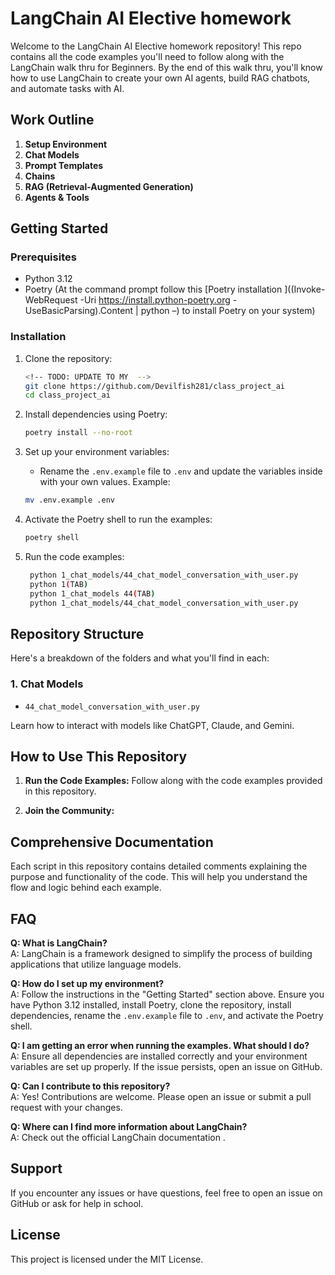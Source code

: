# LangChain AI Elective homework

Welcome to the LangChain AI Elective homework repository! This repo contains all the code examples you'll need to follow along with the LangChain walk thru for Beginners. By the end of this walk thru, you'll know how to use LangChain to create your own AI agents, build RAG chatbots, and automate tasks with AI.

## Work Outline

1. **Setup Environment**
2. **Chat Models**
3. **Prompt Templates**
4. **Chains**
5. **RAG (Retrieval-Augmented Generation)**
6. **Agents & Tools**

## Getting Started

### Prerequisites

- Python 3.12
- Poetry (At the command prompt follow this [Poetry installation ]((Invoke-WebRequest -Uri https://install.python-poetry.org -UseBasicParsing).Content | python –) to install Poetry on your system)

### Installation

1. Clone the repository:

   ```bash
   <!-- TODO: UPDATE TO MY  -->
   git clone https://github.com/Devilfish281/class_project_ai
   cd class_project_ai
   ```

2. Install dependencies using Poetry:

   ```bash
   poetry install --no-root
   ```

3. Set up your environment variables:

   - Rename the `.env.example` file to `.env` and update the variables inside with your own values. Example:

   ```bash
   mv .env.example .env
   ```

4. Activate the Poetry shell to run the examples:

   ```bash
   poetry shell
   ```

5. Run the code examples:

   ```bash
    python 1_chat_models/44_chat_model_conversation_with_user.py
    python 1(TAB)
    python 1_chat_models 44(TAB)
    python 1_chat_models/44_chat_model_conversation_with_user.py
   ```

## Repository Structure

Here's a breakdown of the folders and what you'll find in each:

### 1. Chat Models


- `44_chat_model_conversation_with_user.py`


Learn how to interact with models like ChatGPT, Claude, and Gemini.


## How to Use This Repository

1. **Run the Code Examples:** Follow along with the code examples provided in this repository. 

2. **Join the Community:** 

## Comprehensive Documentation

Each script in this repository contains detailed comments explaining the purpose and functionality of the code. This will help you understand the flow and logic behind each example.

## FAQ

**Q: What is LangChain?**  
A: LangChain is a framework designed to simplify the process of building applications that utilize language models.

**Q: How do I set up my environment?**  
A: Follow the instructions in the "Getting Started" section above. Ensure you have Python  3.12 installed, install Poetry, clone the repository, install dependencies, rename the `.env.example` file to `.env`, and activate the Poetry shell.

**Q: I am getting an error when running the examples. What should I do?**  
A: Ensure all dependencies are installed correctly and your environment variables are set up properly. If the issue persists, open an issue on GitHub.

**Q: Can I contribute to this repository?**  
A: Yes! Contributions are welcome. Please open an issue or submit a pull request with your changes.

**Q: Where can I find more information about LangChain?**  
A: Check out the official LangChain documentation .

## Support

If you encounter any issues or have questions, feel free to open an issue on GitHub or ask for help in school.

## License

This project is licensed under the MIT License.
